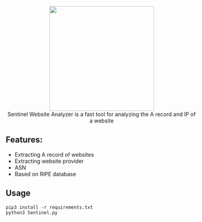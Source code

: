 <p align="center">
  <img src="https://github.com/N0x01X/Sentinel-Website-Analyzer/raw/master/sentinel.png" width="275" />
  <br/>
Sentinel Website Analyzer is a fast tool for analyzing the A record and IP of a website
</p>

## Features:
* Extracting A record of websites
* Extracting website provider
* ASN
* Based on RIPE database


## Usage

```
pip3 install -r requirements.txt
python3 Sentinel.py
```

